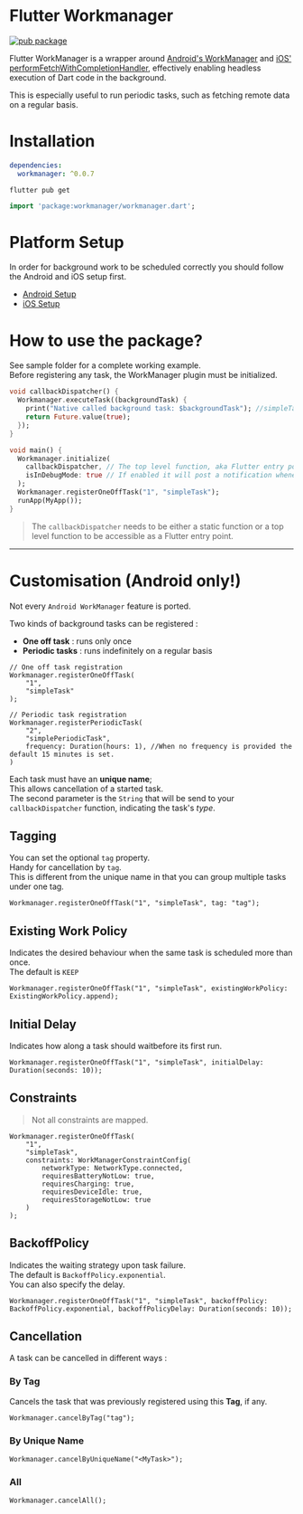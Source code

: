 # Flutter Workmanager
[![pub package](https://img.shields.io/pub/v/workmanager.svg)](https://pub.dartlang.org/packages/workmanager)

Flutter WorkManager is a wrapper around [Android's WorkManager](https://developer.android.com/topic/libraries/architecture/workmanager) and [iOS' performFetchWithCompletionHandler](https://developer.apple.com/documentation/uikit/uiapplicationdelegate/1623125-application), effectively enabling headless execution of Dart code in the background.

This is especially useful to run periodic tasks, such as fetching remote data on a regular basis.

# Installation

```yaml
dependencies:
  workmanager: ^0.0.7
```
```shell script
flutter pub get
```
```dart
import 'package:workmanager/workmanager.dart';
```

# Platform Setup
In order for background work to be scheduled correctly you should follow the Android and iOS setup first.  

- [Android Setup](ANDROID_SETUP.md)
- [iOS Setup](IOS_SETUP.md)

# How to use the package?
See sample folder for a complete working example.  
Before registering any task, the WorkManager plugin must be initialized.

```dart
void callbackDispatcher() {
  Workmanager.executeTask((backgroundTask) {
    print("Native called background task: $backgroundTask"); //simpleTask will be emitted here.
    return Future.value(true);
  });
}

void main() {
  Workmanager.initialize(
    callbackDispatcher, // The top level function, aka Flutter entry point
    isInDebugMode: true // If enabled it will post a notification whenever the task is running. Handy for debugging tasks
  );
  Workmanager.registerOneOffTask("1", "simpleTask");
  runApp(MyApp());
}
```

> The `callbackDispatcher` needs to be either a static function or a top level function to be accessible as a Flutter entry point.

--- 

# Customisation (Android only!) 
Not every `Android WorkManager` feature is ported.

Two kinds of background tasks can be registered :
- **One off task** : runs only once
- **Periodic tasks** : runs indefinitely on a regular basis

```
// One off task registration
Workmanager.registerOneOffTask(
    "1", 
    "simpleTask"
);

// Periodic task registration
Workmanager.registerPeriodicTask(
    "2", 
    "simplePeriodicTask", 
    frequency: Duration(hours: 1), //When no frequency is provided the default 15 minutes is set.
)
```

Each task must have an **unique name**;  
This allows cancellation of a started task.  
The second parameter is the `String` that will be send to your `callbackDispatcher` function, indicating the task's *type*.  

## Tagging

You can set the optional `tag` property.  
Handy for cancellation by `tag`.  
This is different from the unique name in that you can group multiple tasks under one tag.  

```
Workmanager.registerOneOffTask("1", "simpleTask", tag: "tag");
```

## Existing Work Policy

Indicates the desired behaviour when the same task is scheduled more than once.  
The default is `KEEP`

```
Workmanager.registerOneOffTask("1", "simpleTask", existingWorkPolicy: ExistingWorkPolicy.append);
```

## Initial Delay

Indicates how along a task should waitbefore its first run.

```
Workmanager.registerOneOffTask("1", "simpleTask", initialDelay: Duration(seconds: 10));
```

## Constraints

> Not all constraints are mapped.

```
Workmanager.registerOneOffTask(
    "1", 
    "simpleTask", 
    constraints: WorkManagerConstraintConfig(
        networkType: NetworkType.connected,
        requiresBatteryNotLow: true,
        requiresCharging: true,
        requiresDeviceIdle: true,
        requiresStorageNotLow: true
    )
);
```

## BackoffPolicy
Indicates the waiting strategy upon task failure.  
The default is `BackoffPolicy.exponential`.    
You can also specify the delay. 

```
Workmanager.registerOneOffTask("1", "simpleTask", backoffPolicy: BackoffPolicy.exponential, backoffPolicyDelay: Duration(seconds: 10));
```

## Cancellation

A task can be cancelled in different ways :  

### By Tag

Cancels the task that was previously registered using this **Tag**, if any.  

```
Workmanager.cancelByTag("tag");
```

### By Unique Name
```
Workmanager.cancelByUniqueName("<MyTask>");
```

### All

```
Workmanager.cancelAll();
```
